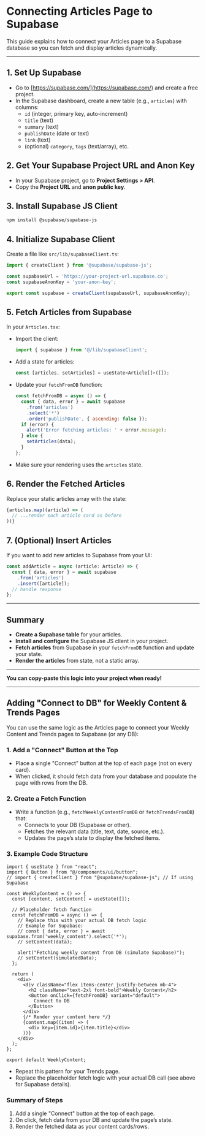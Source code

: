 # Connecting Articles Page to Supabase

This guide explains how to connect your Articles page to a Supabase database so you can fetch and display articles dynamically.

---

## 1. Set Up Supabase
- Go to [https://supabase.com/](https://supabase.com/) and create a free project.
- In the Supabase dashboard, create a new table (e.g., `articles`) with columns:
  - `id` (integer, primary key, auto-increment)
  - `title` (text)
  - `summary` (text)
  - `publishDate` (date or text)
  - `link` (text)
  - (optional) `category`, `tags` (text/array), etc.

## 2. Get Your Supabase Project URL and Anon Key
- In your Supabase project, go to **Project Settings > API**.
- Copy the **Project URL** and **anon public key**.

## 3. Install Supabase JS Client
```sh
npm install @supabase/supabase-js
```

## 4. Initialize Supabase Client
Create a file like `src/lib/supabaseClient.ts`:
```js
import { createClient } from '@supabase/supabase-js';

const supabaseUrl = 'https://your-project-url.supabase.co';
const supabaseAnonKey = 'your-anon-key';

export const supabase = createClient(supabaseUrl, supabaseAnonKey);
```

## 5. Fetch Articles from Supabase
In your `Articles.tsx`:
- Import the client:
  ```js
  import { supabase } from '@/lib/supabaseClient';
  ```
- Add a state for articles:
  ```js
  const [articles, setArticles] = useState<Article[]>([]);
  ```
- Update your `fetchFromDB` function:
  ```js
  const fetchFromDB = async () => {
    const { data, error } = await supabase
      .from('articles')
      .select('*')
      .order('publishDate', { ascending: false });
    if (error) {
      alert('Error fetching articles: ' + error.message);
    } else {
      setArticles(data);
    }
  };
  ```
- Make sure your rendering uses the `articles` state.

## 6. Render the Fetched Articles
Replace your static articles array with the state:
```js
{articles.map((article) => (
  // ...render each article card as before
))}
```

## 7. (Optional) Insert Articles
If you want to add new articles to Supabase from your UI:
```js
const addArticle = async (article: Article) => {
  const { data, error } = await supabase
    .from('articles')
    .insert([article]);
  // handle response
};
```

---

## Summary
- **Create a Supabase table** for your articles.
- **Install and configure** the Supabase JS client in your project.
- **Fetch articles** from Supabase in your `fetchFromDB` function and update your state.
- **Render the articles** from state, not a static array.

---

**You can copy-paste this logic into your project when ready!** 

---

## Adding "Connect to DB" for Weekly Content & Trends Pages

You can use the same logic as the Articles page to connect your Weekly Content and Trends pages to Supabase (or any DB):

### 1. Add a "Connect" Button at the Top
- Place a single "Connect" button at the top of each page (not on every card).
- When clicked, it should fetch data from your database and populate the page with rows from the DB.

### 2. Create a Fetch Function
- Write a function (e.g., `fetchWeeklyContentFromDB` or `fetchTrendsFromDB`) that:
  - Connects to your DB (Supabase or other).
  - Fetches the relevant data (title, text, date, source, etc.).
  - Updates the page’s state to display the fetched items.

### 3. Example Code Structure
```tsx
import { useState } from "react";
import { Button } from "@/components/ui/button";
// import { createClient } from "@supabase/supabase-js"; // If using Supabase

const WeeklyContent = () => {
  const [content, setContent] = useState([]);

  // Placeholder fetch function
  const fetchFromDB = async () => {
    // Replace this with your actual DB fetch logic
    // Example for Supabase:
    // const { data, error } = await supabase.from('weekly_content').select('*');
    // setContent(data);

    alert("Fetching weekly content from DB (simulate Supabase)");
    // setContent(simulatedData);
  };

  return (
    <div>
      <div className="flex items-center justify-between mb-4">
        <h2 className="text-2xl font-bold">Weekly Content</h2>
        <Button onClick={fetchFromDB} variant="default">
          Connect to DB
        </Button>
      </div>
      {/* Render your content here */}
      {content.map((item) => (
        <div key={item.id}>{item.title}</div>
      ))}
    </div>
  );
};

export default WeeklyContent;
```
- Repeat this pattern for your Trends page.
- Replace the placeholder fetch logic with your actual DB call (see above for Supabase details).

### Summary of Steps
1. Add a single "Connect" button at the top of each page.
2. On click, fetch data from your DB and update the page’s state.
3. Render the fetched data as your content cards/rows. 